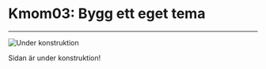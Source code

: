 Kmom03: Bygg ett eget tema
==========================
---
![Under konstruktion](http://www.student.bth.se/~gohe14/phpmvc/kmom01/webroot/img/under_construction.png "Under konstruktion")

Sidan är under konstruktion!